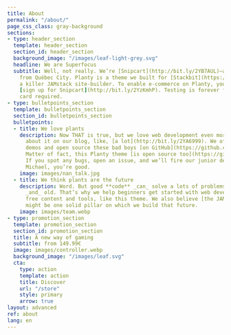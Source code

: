 ```yaml
---
title: About
permalink: "/about/"
page_css_class: gray-background
sections:
- type: header_section
  template: header_section
  section_id: header_section
  background_image: "/images/leaf-light-grey.svg"
  headline: We are Superfocus
  subtitle: Well, not really. We’re [Snipcart](http://bit.ly/2YB7AUL)—a bunch of geeks
    from Québec City. Planty is a theme we built for [Stackbit](https://www.stackbit.com/),
    a killer JAMstack site-builder. To enable e-commerce on Planty, you’ll need to
    [sign up for Snipcart](http://bit.ly/2YzKmhP). Testing is forever free, no credit
    card required.
- type: bulletpoints_section
  template: bulletpoints_section
  section_id: bulletpoints_section
  bulletpoints:
  - title: We love plants
    description: Now THAT is true, but we love web development even more. We talk
      about it on our blog, like, [a lot](http://bit.ly/2YA6999). We often craft live
      demos and open source these bad boys [on GitHub](https://github.com/snipcart).
      Matter of fact, this Planty theme [is open source too](https://github.com/snipcart/stackbit-theme-planty)!
      If you spot any bugs, open an issue, and we’ll fire our junior dev. Just kidding
      Michael, you’re good.
    image: images/nan_talk.jpg
  - title: We think plants are the future
    description: Word. But good **code** _can_ solve a lots of problems, too. New
      _and_ old. That’s why we help beginners get started with web development through
      free content and tools, like this theme. We also believe [the JAMstack](https://jamstack.org/)
      might be one solid pillar on which we build that future.
    image: images/team.webp
- type: promotion_section
  template: promotion_section
  section_id: promotion_section
  title: A new way of gaming
  subtitle: from 149.99€
  image: images/controller.webp
  background_image: "/images/leaf.svg"
  cta:
    type: action
    template: action
    title: Discover
    url: "/store"
    style: primary
    arrow: true
layout: advanced
ref: about
lang: en
---
```


